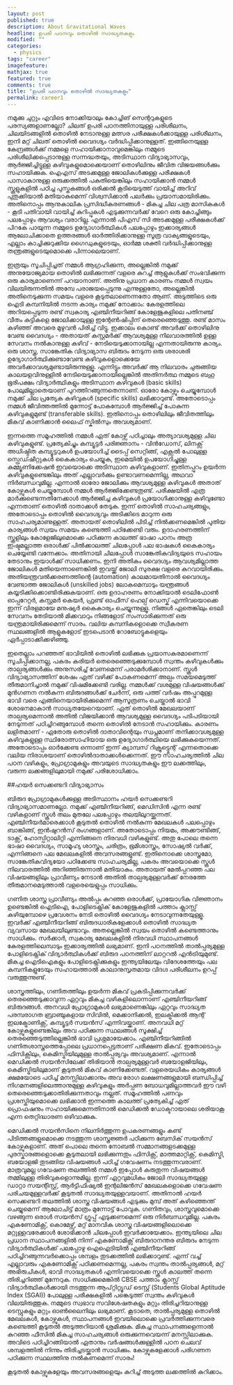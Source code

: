 ```yaml
---
layout: post
published: true
description: About Gravitational Waves
headline: ഉപരി പഠനവും തൊഴിൽ സാദ്ധ്യതകളും
modified: ""
categories: 
  - physics
tags: "career"
imagefeature:
mathjax: true
featured: true
comments: true
title: "ഉപരി പഠനവും തൊഴിൽ സാദ്ധ്യതകളും"
permalink: career1
---
```


നമുക്കു ചുറ്റും എവിടെ നോക്കിയാലും കോച്ചിങ് സെന്ററുകളുടെ പരസ്യങ്ങളാണല്ലോ? ചിലത് ഉപരി പഠനത്തിനായുള്ള പരിശീലനം, ചിലയിടങ്ങളിൽ തൊഴിൽ നേടാനുള്ള മത്സര പരീക്ഷകൾക്കായുള്ള പരിശീലനം, ഇനി മറ്റ് ചിലത് തൊഴിൽ വൈദഗ്ദ്യം വർദ്ധിപ്പിക്കാനുള്ളത്. ഇങ്ങിനെയുള്ള കേന്ദ്രങ്ങൾക്ക് നമ്മളെ സഹായിക്കാനാവുമെങ്കിലും നമ്മുടെ പരിശീലിക്കപ്പെടാനുള്ള സന്നദ്ധതയും, അടിസ്ഥാന വിദ്യാഭ്യാസവും, ആർജ്ജിച്ചിട്ടുള്ള കഴിവുകളുമൊക്കെയാണ് തൊഴിലിനും ജീവിത വിജയങ്ങൾക്കും സഹായിക്കുക. ഐഎസ് അടക്കമുള്ള ജോലികൾക്കുള്ള പരീക്ഷകൾ പാസാകാനുള്ള ഒരുക്കത്തിൽ പകുതിയെങ്കിലും സഹായിക്കാൻ നമ്മൾ സ്കൂളുകളിൽ പഠിച്ച പുസ്തകങ്ങൾ ഒരിക്കൽ കൂടിയെടുത്ത് വായിച്ച് അറിവ് പുതുക്കിയാൽ മതിയാകുമെന്ന് വിശ്വസിക്കാൻ പലർക്കും പ്രയാസമായിരിക്കും. അതിനൊപ്പം ആനുകാലിക പ്രസിദ്ധീകരണങ്ങൾ - മികച്ച ചില പത്ര മാസികകൾ - കൂടി പതിവായി വായിച്ച് കുറിപ്പുകൾ എടുക്കുന്നവർക്ക് വേറെ ഒരു കോച്ചിങ്ങും പലപ്പോഴും ആവശ്യം വരാറില്ല. എന്നാൽ പിഎസ് സി അടക്കമുള്ള പരീക്ഷകൾക്ക് പിറകേ പായുന്ന നമ്മുടെ ഉദ്യോഗാർത്ഥികൾ പലപ്പോഴും ഇക്കാര്യങ്ങൾ ആലോചിക്കാതെ ഉത്തരങ്ങൾ ഓർത്തിരിക്കാനുള്ള സൂത്ര വാക്യങ്ങളുടെയും, എല്ലാം കാച്ചിക്കുറുക്കിയ ഗൈഡുകളുടെയും, ഓർമ്മ ശക്തി വർദ്ധിപ്പിക്കാനുള്ള തന്ത്രങ്ങളുടെയുമൊക്കെ പിന്നാലെയാണ്. 

ഇത്രയും സൂചിപ്പിച്ചത് നമ്മൾ ആഗ്രഹിക്കുന്ന, അല്ലെങ്കിൽ നമുക്ക് അനുയോജ്യമായ തൊഴിൽ ലഭിക്കുന്നത് വളരെ കുറച്ച് ആളുകൾക്ക് സംഭവിക്കുന്ന ഒരു കാര്യമാണെന്ന് പറയാനാണ്. അതിനു പ്രധാന കാരണം നമ്മൾ സ്വയം വിലയിരുന്നതിൽ അമ്പേ പരാജയപ്പെടുന്നു എന്നുള്ളതോ, അല്ലെങ്കിൽ അതിനെടുക്കുന്ന സമയം വളരെ കൂടുതലാണെന്നതോ ആണ്. അടുത്തിടെ ഒരു ഐടി കമ്പനിയിൽ നടന്ന കാര്യം നമുക്ക് നോക്കാം: കേരളത്തിലെ അറിയപ്പെടുന്ന രണ്ട് സ്വകാര്യ എഞ്ചിനീയറിങ്ങ് കോളേജുകളിലെ പതിനഞ്ച് വീതം കുട്ടികളെ ജോലിക്കായുള്ള ഇന്റേൺഷിപ്പിന് തെരെഞ്ഞെടുത്തു. രണ്ട് മാസം കഴിഞ്ഞ് അവരെ മുഴുവൻ പിരിച്ച് വിട്ടു. ഇക്കാലം കൊണ്ട് അവർക്ക് തൊഴിലിനു വേണ്ട വൈദഗ്ദ്യം - അതായത് കസ്റ്റമർക്ക് ആവശ്യമുള്ള നിലവാരത്തിൽ ഉള്ള സേവനം നൽകാനുള്ള കഴിവ് - നേടിയെടുക്കാനായില്ല എന്നതായിരുന്നു കാര്യം. ഒരു ശാസ്ത്ര, സാങ്കേതിക വിദ്യാഭ്യാസ ബിരുദം നേടുന്ന ഒരു ശരാശരി ഉദ്യോഗാർത്ഥിക്കുണ്ടാവേണ്ട കഴിവുകളൊക്കെയേ അവർക്കാവശ്യമുണ്ടായിരുന്നുള്ളൂ. എന്നിട്ടും അവർക്ക് ആ നിലവാരം ചുരുങ്ങിയ കാലയളവിനുള്ളിൽ നേടിയെടുക്കാനായില്ലെങ്കിൽ അതിനർത്ഥ നമ്മുടെ ബഹു ഭൂരിപക്ഷം വിദ്യാർത്ഥികളും അടിസ്ഥാന കഴിവുകൾ (basic skills) പോലുമില്ലാതെയാണ് പുറത്തിറങ്ങുന്നതെന്നാണ്. ഓരോ കോഴ്സും ചെയ്യുമ്പോൾ നമുക്ക് ചില പ്രത്യേക കഴിവുകൾ (specific skills) ലഭിക്കാറുണ്ട്. അതോടൊപ്പം നമ്മൾ ജീവിത്തത്തിൽ മുന്നോട്ട് പോകുമ്പോൾ ആർജ്ജിച്ച് പോകുന്ന കഴിവുകളുമുണ്ട് (transferable skills). ഇതിനൊപ്പം തൊഴിലിലും ജീവിതത്തിലും മികവ് കാണിക്കാൻ ലൈഫ് സ്കിൽസും അവശ്യമാണ്. 

ഇന്നത്തെ സമൂഹത്തിൽ നമ്മൾ ഏത് കോഴ്സ് പഠിച്ചാലും അത്യാവശ്യമുള്ള ചില കഴിവുകളുണ്ട്. പ്രത്യേകിച്ചും കമ്പ്യൂട്ടർ പരിജ്ഞാനം - വിൻഡോസ്, ലിനക്സ് അധിഷ്ഠിത കമ്പ്യൂട്ടറുകൾ ഉപയോഗിച്ച് ടൈപ്പ് സെറ്റിങ്ങ്, എക്സൽ പോലുള്ള സ്പ്രെഡ്ഷീറ്റുകൾ കൈകാര്യം ചെയ്യുക, ഇമെയിൽ ഉപയോഗിച്ചുള്ള കമ്മ്യൂണിക്കേഷൻ ഇവയൊക്കെ അടിസ്ഥാന കഴിവുകളാണ്. ഇതിനപ്പുറം ഉയർന്ന കഴിവുകളുണ്ടെങ്കിലും അത് എല്ലാവർക്കും ഉണ്ടാവണമെന്നില്ല, അഥവാ നിർബന്ധവുമില്ല. എന്നാൽ ഓരോ ജോലിക്കും ആവശ്യമുള്ള കഴിവുകൾ അതാത് കോഴ്സുകൾ ചെയ്യുമ്പോൾ നമ്മൾ ആർജ്ജിക്കേണ്ടതുണ്ട്. പരീക്ഷയിൽ എത്ര മാർക്കുണ്ടെന്നതിനേക്കാൾ ആർജ്ജിച്ച കഴിവുകൾ പ്രയോഗിക്കാനുള്ള കഴിവുണ്ടോ എന്നതാണ് തൊഴിൽ ദാതാക്കൾ തേടുക. ഇന്ന് തൊഴിൽ സാഹചര്യങ്ങളും, അതോടൊപ്പം തൊഴിൽ വൈദഗ്ദ്യവും അടിക്കിടെ മാറുന്ന ഒരു സാഹചര്യമാണുള്ളത്. അതായത് തൊഴിലിൽ പിടിച്ച് നിൽക്കണമെങ്കിൽ പുതിയ കാര്യങ്ങൾ സ്വയം സമയം കണ്ടെത്തി പഠിക്കേണ്ടി വരും. ഉദാഹരണത്തിന് സ്കൂളിലും കോളേജിലുമൊക്കെ പഠിക്കുന്ന കാലത്ത് ഭാഷാ പഠനം അത്ര ഇഷ്ടമല്ലാത്ത ഒരാൾക്ക് പിൽക്കാലത്ത് ചിലപ്പോൾ പല ഭാഷകൾ കൈകാര്യം ചെയ്യേണ്ടി വന്നേക്കാം. അതിനായി ചിലപ്പോൾ സാങ്കേതികവിദ്യയുടെ സഹായം തേടാനും ഇയാൾക്ക് സാധിക്കണം. ഇനി അതികം വൈദഗ്ദ്യം ആവശ്യമില്ലാത്ത ജോലികൾ മതിയെന്നാണെങ്കിൽ ഇവയ്ക്ക് ജോലി സുരക്ഷ വളരെ കുറവായിരിക്കും. അതിയന്ത്രവൽക്കരണത്തിന്റെ (automation) കാലമായതിനാൽ വൈദഗ്ദ്യം വേണ്ടാത്ത ജോലികൾ (unskilled jobs) ലോകമെമ്പാടും യന്ത്രങ്ങൾ കയ്യടിക്കിക്കൊണ്ടിരിക്കുകയാണ്. ഒരു ഉദാഹരണം നോക്കിയാൽ ടെലിഫോൺ ഓപ്പറേറ്റർ, കസ്റ്റമർ കെയർ, ഫ്രണ്ട് ഓഫീസ് ഹെല്പ് ഡെസ്ക് എന്നിവയൊക്കെ ഇന്ന് വിരളമായേ മനുഷ്യർ കൈകാര്യം ചെയ്യുന്നുള്ളൂ. നിങ്ങൾ ഏതെങ്കിലും ടെലി സേവനം തേടിയാൽ മിക്കവാറും നിങ്ങളോട് സംസാരിക്കുന്നത് ഒരു യന്ത്രമായിരിക്കുമെന്ന് സാരം. വലിയ കമ്പനികളൊക്കെ സ്വീകരണ സ്ഥലങ്ങളിൽ ആളുകളോട് ഇടപെടാൻ റോബോട്ടുകളെയും ഏർപ്പാടാക്കിക്കഴിഞ്ഞു. 

ഇതെല്ലാം പറഞ്ഞത് ഭാവിയിൽ തൊഴിൽ ലഭിക്കുക പ്രയാസകരമാണെന്ന് സൂചിപ്പിക്കാനല്ല, പകരം കരിയർ തെരെഞ്ഞെടുക്കുമ്പോൾ സ്വന്തം കഴിവുകൾക്കും താല്പര്യങ്ങൾക്കും അനുസരിച്ച് വേണമെന്ന് പരാമർശിക്കാനാണ്. സ്കൂൾ വിദ്യാഭ്യാസത്തിന് ശേഷം ഏത് വഴിക്ക് പോകണമെന്ന് അല്പം സമയമെടുത്ത് തീരുമാനിച്ചാൽ നമുക്ക് വിഷമിക്കേണ്ടി വരില്ല. നമ്മൾക്ക് വശമുള്ള വിഷയങ്ങൾക്ക് മുൻഗണന നൽകുന്ന ബിരുദങ്ങൾക്ക് ചേർന്ന്, ഒരു പത്ത് വർഷം അപ്പുറമുള്ള ഭാവി വരെ എങ്ങിനെയായിരിക്കുമെന്ന് ആസൂത്രണം ചെയ്താൽ ഭാവി ശോഭനമാകാൻ സാധ്യതയേറെയാണ്. ഏത് തൊഴിൽ മേഖലയാണ് താല്പര്യമെന്നാൽ അതിൽ വിജയിക്കാൻ ആവശ്യമുള്ള വൈദഗ്ദ്യം പടിപടിയായി നേടുന്നത് പഠിച്ചിറങ്ങുമ്പോൾ തന്നെ തൊഴിൽ നേടാൻ സഹായിക്കും. കാരണം ലളിതമാണ് - ഏതോരു തൊഴിൽ ദാതാവിന്റെയും സ്വപ്നമാണ് തനിക്കാവശ്യമുള്ള കഴിവുകളുള്ള സ്ഥിരോത്സാഹിയായ ഒരു ഉദ്യോഗാർത്ഥിയെ ലഭിക്കുകയെന്നത്. അതോടൊപ്പം ഓർക്കേണ്ട ഒന്നാണ് ഇന്ന് ക്യാമ്പസ് റിക്രൂട്ട്മെന്റ് എന്നതൊക്കെ വലിയ നിരാശയാണ് തൊഴിൽദാതാക്കൾക്കെന്നത്. ഈ സാഹചര്യത്തിൽ ചില പഠന വഴികളും, പ്രോഗ്രാമുകളും അവയുടെ സാദ്ധ്യതകളും ഈ ലക്കത്തിലും, വരുന്ന ലക്കങ്ങളിലുമായി നമുക്ക് പരിശോധിക്കാം.

##ഹയർ സെക്കണ്ടറി വിദ്യാഭ്യാസം

ബിരുദ പ്രോഗ്രാമുകൾക്കുള്ള അടിസ്ഥാനം ഹയർ സെക്കണ്ടറി വിദ്യാഭ്യാസമാണല്ലോ. നമുക്ക് എഞ്ചിനീയറിങ്ങ്, മെഡിസിൻ എന്ന രണ്ട് വഴികളാണ് സ്കൂൾ തലം മുതലേ പലപ്പോഴും തലയിലുറയ്ക്കുന്നത്. എഞ്ചിനീയർമാരെക്കാൾ കൂടുതൽ തൊഴിൽ നൽകുന്ന മേഖലകൾ പലപ്പൊഴും ബാങ്കിങ്ങ്, ഇൻഷുറൻസ് രംഗങ്ങളാണ്. അതോടൊപ്പം നിയമം, അക്കൗണ്ടിങ്ങ്, ടാക്സ്, ഹോസ്പിറ്റാലിറ്റി എന്നിങ്ങനെ നിരവധി വഴികളുണ്ട്. അതു പോലെ തന്നെ ഭാഷാ വൈദഗ്ദ്യം, സാമൂഹ്യ ശാസ്ത്രം, ചരിത്രം, ഭൂമിശാസ്ത്രം, സോഷ്യൽ വർക്ക്, എന്നിങ്ങനെ പല മേഖലകളിൽ അവസരങ്ങളുണ്ട്. ഇതിനൊക്കെ ശാസ്ത്രമോ, സാങ്കേതികവിദ്യയോ പഠിക്കേണ്ട സാഹചര്യമില്ല, പകരം അവയൊക്കെ സ്കൂൾ നിലവാരത്തിൽ അറിഞ്ഞിരുന്നാൽ മതിയാകും. അതായത് മേൽപ്പറഞ്ഞ പല വിഷയങ്ങളിലും പ്രാവീണ്യം നേടാൻ അതിൽ താല്പര്യമുള്ളവർക്ക് നേരത്തേ തീരുമാനമെടുത്താൽ വളരെയെളുപ്പം സാധിക്കും. 

ഗണിത ശാസ്ത്ര പ്രാവീണ്യം അൽപ്പം കുറഞ്ഞ ഒരാൾക്ക്, പ്രായോഗിക വിജ്ഞാനം ഉണ്ടെങ്കിൽ ഐടിഐ, പോളിടെക്നിക് കോളേജുകളിൽ പത്താം ക്ലാസ്സ് കഴിയുമ്പോഴെ പ്രവേശനം നേടി തൊഴിൽ വൈദഗ്ദ്യം നേടാവുന്നതേയുള്ളൂ. ഇവർക്ക് എഞ്ചിനീയറിങ്ങ് ബിരുദധാരികളേക്കാൾ തൊഴിൽ സാദ്ധ്യത വ്യവസായ മേഖലയിലുണ്ടാവും. അതല്ലെങ്കിൽ സ്വയം തൊഴിൽ കണ്ടെത്താനും സാധിക്കും. സർക്കാർ, സ്വകാര്യ മേഖലകളിൽ നിരവധി സ്ഥാപനങ്ങൾ കേരളത്തിലെമ്പാടും ഇക്കാര്യത്തിൽ ലഭ്യമാണ്. ഇനി പഠനത്തിൽ താൽപ്പര്യമുള്ള പോളിടെക്നിക് വിദ്യാർത്ഥികൾക്ക് ബിരുദ പഠനത്തിന് ലാറ്ററൽ എൻട്രിയുമുണ്ട്. മികച്ച ഐടിഐകളും പോളിടെക്നിക്കുകളും ഇന്ത്യയിലേയും വിദേശത്തേയും പല കമ്പനികളുടേയും സഹായത്താൽ കാലാനുസൃതമായ വിദഗ്ദ പരിശീലനം ഉറപ്പ് വരുത്തുന്നുണ്ട്. 

ശാസ്ത്രത്തിലും, ഗണിതത്തിലും ഉയർന്ന മികവ് പ്രകടിപ്പിക്കുന്നവർക്ക് തെരഞ്ഞെടുക്കാവുന്ന ഏറ്റവും മികച്ച വഴികളിലൊന്നാണ് എഞ്ചിനീയറിങ്ങ് ബിരുദങ്ങൾ. അനവധി പ്രോഗ്രാമുകൾ ലഭ്യമാണെങ്കിലും ഏറ്റവും സാദ്ധ്യത പരമ്പരാഗത ബ്രാഞ്ചുകളായ സിവിൽ, മെക്കാനിക്കൽ, ഇലക്ട്രിക്കൽ ആന്റ് ഇലക്ട്രോണിക്സ്, കമ്പ്യൂട്ടർ സയൻസ് എന്നിവയ്ക്കാണ്. അനവധി മറ്റ് കോഴ്സുകളുണ്ടെങ്കിലും അവ പഠിക്കുന്ന സ്ഥലങ്ങൾ സൂക്ഷിച്ച് തെരഞ്ഞെടുത്തില്ലെങ്കിൽ ഭാവി പ്രശ്നമായേക്കാം. എഞ്ചിനീയറിങ്ങിൽ ഗണിതശാസ്ത്രത്തെപ്പോലെ പ്രധാനപ്പെട്ടതാണ് പരീക്ഷണ മികവ്. ഇതോടൊപ്പം ഫിസിക്സിലും, കെമിസ്ട്രിയിലുമുള്ള താൽപ്പര്യവും അവശ്യമാണ്. എന്നാൽ മെഡിക്കൽ സയൻസിലേക്ക് തിരിയാൻ താല്പര്യമുള്ളവർ ബയോളജിയിലും, കെമിസ്ട്രിയിലുമാണ് കൂടുതൽ മികവ് കാണിക്കേണ്ടത്. വളരെയധികം കാര്യങ്ങൾ ക്ഷമയോടെ പഠിച്ച് മനസ്സിലാക്കാനും അവ രോഗ ലക്ഷണങ്ങളുമായി ബന്ധിപ്പിച്ച് നിഗമനങ്ങളിലെത്താനുമുള്ള കഴിവുകളും അർപ്പണ ബോധവുമില്ലാത്തവർ ഈ വഴി തെരെഞ്ഞെടുക്കാതിരിക്കുന്നതാവും നല്ലത്. സമൂഹത്തിൽ പണവും പ്രശസ്തിയുമൊക്കെ ലഭിക്കാൻ ഇന്നത്തെ കാലത്ത് പ്രത്യേകിച്ച് ഏത് പ്രൊഫഷനും സഹായിക്കുമെന്നതിനാൽ മെഡിക്കൽ ഡോക്ടറായാലെ ശരിയാകൂ എന്ന തെറ്റിദ്ധാരണ ഒഴിവാക്കുക.

മെഡിക്കൽ സയൻസിനെ നിലനിർത്തുന്ന ഉപകരണങ്ങളും കണ്ട് പിടിത്തങ്ങളുമൊക്കെ നടത്തുന്ന ശാസ്ത്രജ്ഞർ പഠിക്കുന്ന ബേസിക് സയൻസ് കോഴ്സുകളാണ്. അത് പൊലെ തന്നെ നോബൽ സമ്മാനങ്ങളടക്കമുള്ള പുരസ്കാരങ്ങളൊക്കെ കൂടുതലായി ലഭിക്കുന്നതും ഫിസിക്സ്, മാത്തമാറ്റിക്സ്, കെമിസ്ട്രി, ബയോളജി തുടങ്ങിയ വിഷയങ്ങൾ പഠിച്ച് ഗവേഷണം നടത്തുന്നവരാണ്. മാത്രവുമല്ല ഗവേഷണ തലത്തിൽ നമ്മൾ ഇപ്പോൾ കരുതുന്ന വിഷയങ്ങൾ തമ്മിലുള്ള തിരിവുകളൊന്നുമില്ല. ഇന്ന് ഏറ്റവുമധികം ജോലി സാദ്ധ്യതയുള്ള ഡാറ്റാ സയന്റിസ്റ്റ്, ആർട്ടിഫിഷ്യൽ ഇന്റലിജൻസ് മേഖലകളൊക്കെ ഗവേഷണ പരിചയമുള്ളവർക്ക് കൂടുതൽ സാദ്ധ്യതയുള്ളവയാണ്. അതിനാൽ ഹയർ സെക്കണ്ടറി തലത്തിൽ ശാസ്ത്ര വിഷയങ്ങൾ എടുക്കും മുമ്പ് അത് കഴിഞ്ഞെന്ത് ചെയ്യുമെന്ന് ആലോചിട്ട് മാത്രം മുന്നോട്ട് പോവുക. ഗണിതവും, ശാസ്ത്രവുമൊക്കെ വഴങ്ങുന്ന ഒരാൾ സയൻസ് ഗ്രൂപ്പ് എടുക്കണമെന്ന് ഒരു നിർബന്ധവുമില്ല. പകരം എകണോമിക്സ്, കൊമേഴ്സ്, മറ്റ് മാനവിക ശാസ്ത്ര വിഷയങ്ങളിലൊക്കെ മറ്റുള്ളവരേക്കാൾ ശോഭിക്കാൻ ചിലപ്പോൾ ഇവർക്കായേക്കാം. ഇന്ത്യയിലെ ചില പ്രധാന സ്ഥാപനങ്ങളിൽ നിന്ന് എകണോമിക്സ് ബിരുദാനന്തര ബിരുദം നേടുന്ന വിദ്യാർത്ഥികൾക്ക് പലപ്പോഴു ഐഐടിയിൽ എഞ്ചിനീയറിങ്ങ് പഠിച്ചിറങ്ങുന്നവർക്കൊപ്പം ശമ്പളം തുടക്കത്തിൽ ലഭിക്കാറുണ്ട്. എന്ന് വച്ച് എല്ലാവരും എകണോമിക്സ് പഠിക്കണമെന്നല്ല, പകരം സ്വന്തം താൽപ്പര്യങ്ങൾ, മറ്റ് അഭിരുചികൾ, ഭാവി സാദ്ധ്യതകൾ എന്നിവയൊക്കെ സ്കൂൾ കാലത്ത് തന്നെ തിരിച്ചറിഞ്ഞ് മുന്നേറുക. സാധിക്കുമെങ്കിൽ CBSE പത്താം ക്ലാസ്സ് വിദ്യാർത്ഥികൾക്കായി നടത്തുന്ന ആപ്റ്റിറ്റ്യൂഡ് ടെസ്റ്റ് (Students Global Aptitude Index (SGAI)) പോലുള്ള പരീക്ഷകളിൽ പങ്കെടുത്ത് സ്വന്തം കഴിവുകൾ വിലയിരുത്തുക. നമ്മുടെ സ്വഭാവ സവിശേഷതകളും മറ്റും തിരിച്ചറിയാനുള്ള ടെസ്റ്റുകളും മറ്റും ഓൺലൈനിലും ലഭ്യമാണ്. കൂടാതെ, താൽപ്പര്യമുള്ള തൊഴിൽ മേഖലകൾ, കോഴ്സുകൾ, സ്ഥാപനങ്ങൾ ഇവയിലൊക്കെ പ്രവർത്തിക്കുന്നവരെ കണ്ടെത്തി കൂടുതൽ അടുത്തറിയാൻ ശ്രമിക്കുക. മികച്ച സ്ഥാപനങ്ങളെന്നാൽ കുറഞ്ഞ ഫീസിൽ മികച്ച സാഹചര്യങ്ങൾ ഒരുക്കുന്നവെയന്ന് മനസ്സിലാക്കുക. അവിടെ പഠിച്ചിറങ്ങിയാൽ ഏതാനും വർഷങ്ങൾക്കുള്ളിൽ പഠന ചെലവ് ശമ്പളത്തിൽ നിന്നും തിരിച്ചടയ്ക്കാൻ സാധിക്കും. കോഴ്സുകളേക്കാൾ പരിഗണന പഠിക്കുന്ന സ്ഥലത്തിനു നൽകണമെന്ന് സാരം! 

കൂടുതൽ കോഴ്സുകളേയും അവസരങ്ങളെയും കുറിച്ച് അടുത്ത ലക്കത്തിൽ കുറിക്കാം.

